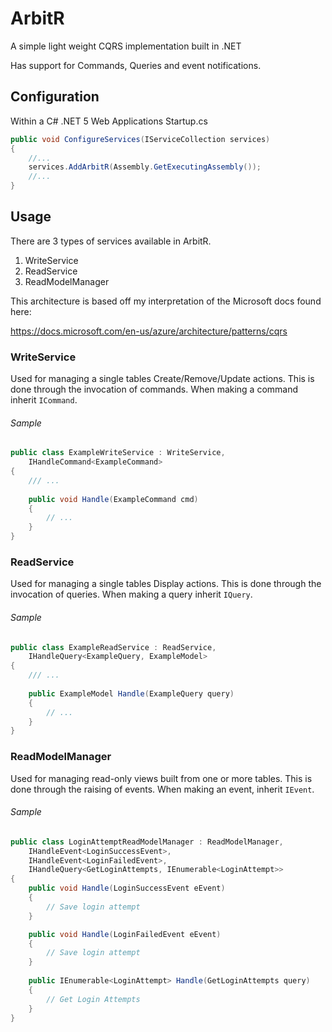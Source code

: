 # ArbitR
A simple light weight CQRS implementation built in .NET

Has support for Commands, Queries and event notifications.

## Configuration
Within a C# .NET 5 Web Applications Startup.cs
```c#
public void ConfigureServices(IServiceCollection services)
{
    //...
    services.AddArbitR(Assembly.GetExecutingAssembly());
    //...
}
```

## Usage
There are 3 types of services available in ArbitR.
1. WriteService
2. ReadService
3. ReadModelManager

This architecture is based off my interpretation of the Microsoft docs found here: 

https://docs.microsoft.com/en-us/azure/architecture/patterns/cqrs

### WriteService
Used for managing a single tables Create/Remove/Update actions. This is done through the invocation of commands. When making a command inherit `ICommand`.

###### Sample
```c#
public class ExampleWriteService : WriteService,
    IHandleCommand<ExampleCommand>
{
    /// ...
    
    public void Handle(ExampleCommand cmd)
    {
        // ...
    }
}
```

### ReadService
Used for managing a single tables Display actions. This is done through the invocation of queries. When making a query inherit `IQuery`.

###### Sample
```c#
public class ExampleReadService : ReadService,
    IHandleQuery<ExampleQuery, ExampleModel>
{
    /// ...
    
    public ExampleModel Handle(ExampleQuery query)
    {
        // ...
    }
}
```

### ReadModelManager
Used for managing read-only views built from one or more tables. This is done through the raising of events. When making an event, inherit `IEvent`.

###### Sample
```c#
public class LoginAttemptReadModelManager : ReadModelManager,
    IHandleEvent<LoginSuccessEvent>,
    IHandleEvent<LoginFailedEvent>,
    IHandleQuery<GetLoginAttempts, IEnumerable<LoginAttempt>>
{
    public void Handle(LoginSuccessEvent eEvent)
    {
        // Save login attempt
    }

    public void Handle(LoginFailedEvent eEvent)
    {
        // Save login attempt
    }
    
    public IEnumerable<LoginAttempt> Handle(GetLoginAttempts query)
    {
        // Get Login Attempts
    }
}
```